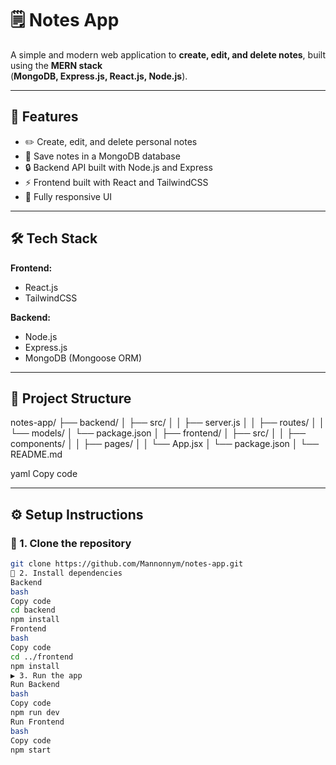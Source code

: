 # 🗒️ Notes App

A simple and modern web application to **create, edit, and delete notes**, built using the **MERN stack**  
(**MongoDB, Express.js, React.js, Node.js**).

---

## 🚀 Features
- ✏️ Create, edit, and delete personal notes
- 💾 Save notes in a MongoDB database
- 🔒 Backend API built with Node.js and Express
- ⚡ Frontend built with React and TailwindCSS
- 🧭 Fully responsive UI

---

## 🛠️ Tech Stack
**Frontend:**
- React.js  
- TailwindCSS  

**Backend:**
- Node.js  
- Express.js  
- MongoDB (Mongoose ORM)

---

## 📂 Project Structure
notes-app/
├── backend/
│ ├── src/
│ │ ├── server.js
│ │ ├── routes/
│ │ └── models/
│ └── package.json
│
├── frontend/
│ ├── src/
│ │ ├── components/
│ │ ├── pages/
│ │ └── App.jsx
│ └── package.json
│
└── README.md

yaml
Copy code

---

## ⚙️ Setup Instructions

### 🔧 1. Clone the repository
```bash
git clone https://github.com/Mannonnym/notes-app.git
🧩 2. Install dependencies
Backend
bash
Copy code
cd backend
npm install
Frontend
bash
Copy code
cd ../frontend
npm install
▶️ 3. Run the app
Run Backend
bash
Copy code
npm run dev
Run Frontend
bash
Copy code
npm start
